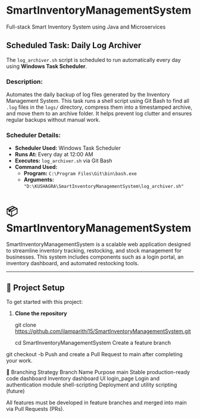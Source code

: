 
# SmartInventoryManagementSystem
Full-stack Smart Inventory System using Java and Microservices

## Scheduled Task: Daily Log Archiver

The `log_archiver.sh` script is scheduled to run automatically every day using **Windows Task Scheduler**.

### Description:
Automates the daily backup of log files generated by the Inventory Management System. This task runs a shell script using Git Bash to find all `.log` files in the `logs/` directory, compress them into a timestamped archive, and move them to an archive folder. It helps prevent log clutter and ensures regular backups without manual work.

### Scheduler Details:
- **Scheduler Used:** Windows Task Scheduler
- **Runs At:** Every day at 12:00 AM
- **Executes:** `log_archiver.sh` via Git Bash
- **Command Used:**
  - **Program:** `C:\Program Files\Git\bin\bash.exe`
  - **Arguments:** `"D:\KUSHAGRA\SmartInventoryManagementSystem\log_archiver.sh"`


# 📦 SmartInventoryManagementSystem

SmartInventoryManagementSystem is a scalable web application designed to streamline inventory tracking, restocking, and stock management for businesses. This system includes components such as a login portal, an inventory dashboard, and automated restocking tools.

---

## 🚀 Project Setup

To get started with this project:

1. **Clone the repository**  
  
   git clone  https://github.com/ilamparithi15/SmartInventoryManagementSystem.git
   
   cd SmartInventoryManagementSystem
Create a feature branch


git checkout -b <feature-branch-name>
Push and create a Pull Request to main after completing your work.

🌿 Branching Strategy
Branch Name	Purpose
main	Stable production-ready code
dashboard	Inventory dashboard UI
login_page	Login and authentication module
shell-scripting	Deployment and utility scripting (future)

All features must be developed in feature branches and merged into main via Pull Requests (PRs).

